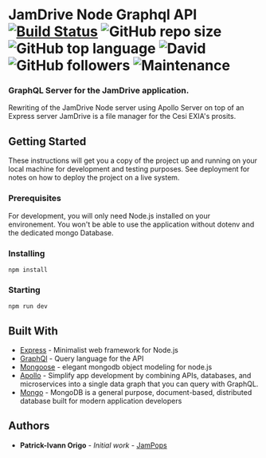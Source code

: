 # JamDrive Node Graphql API [![Build Status](https://travis-ci.com/Patrick-Ivann/JamDrive_Graph_server.svg?token=6En35bq8CSpThatkrc4q&branch=master)](https://travis-ci.com/Patrick-Ivann/JamDrive_Graph_server)  ![GitHub repo size](https://img.shields.io/github/repo-size/Patrick-Ivann/JamDrive_Graph_server?style=flat-square) ![GitHub top language](https://img.shields.io/github/languages/top/Patrick-Ivann/JamDrive_Graph_server)  ![David](https://img.shields.io/david/Patrick-Ivann/JamDrive_Graph_server?logoColor=green) ![GitHub followers](https://img.shields.io/github/followers/Patrick-Ivann) ![Maintenance](https://img.shields.io/maintenance/yes/2019)
### GraphQL Server for the JamDrive application.

Rewriting of the JamDrive Node server  using Apollo Server on top of an Express server
JamDrive is a file manager for the Cesi EXIA's prosits.

## Getting Started

These instructions will get you a copy of the project up and running on your local machine for development and testing purposes. See deployment for notes on how to deploy the project on a live system.

### Prerequisites

For development, you will only need Node.js installed on your environement.
You won't be able to use the application without dotenv and the dedicated mongo Database. 


### Installing

```
npm install
```

### Starting

```
npm run dev
```

## Built With

* [Express](https://expressjs.com/) - Minimalist web framework for Node.js
* [GraphQl](https://graphql.org/) - Query language for the API
* [Mongoose](https://mongoosejs.com/) - elegant mongodb object modeling for node.js
* [Apollo](https://www.apollographql.com/) - Simplify app development by combining APIs, databases, and microservices into a single data graph that you can query with GraphQL.
* [Mongo](https://www.mongodb.com/) - MongoDB is a general purpose, document-based, distributed database built for modern application developers


## Authors

  * **Patrick-Ivann Origo** - *Initial work* - [JamPops](https://github.com/Patrick-Ivann)
